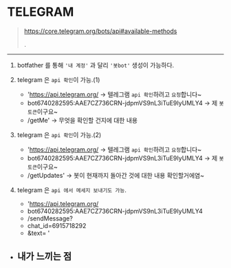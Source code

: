 # TELEGRAM 
>https://core.telegram.org/bots/api#available-methods
>
>.
---
1. botfather 를 통해 `'내 계정'` 과 달리 `'봇bot'` 생성이 가능하다. 
1. telegram 은 `api 확인`이 가능.(1) 
   - 'https://api.telegram.org/         -> 텔레그램 `api 확인`하려고 `요청`합니다~
   - bot6740282595:AAE7CZ736CRN-jdpmVS9nL3iTuE9IyUMLY4     -> 제 `봇 토큰`이구요~
   - /getMe'      -> 무엇을 확인할 건지에 대한 내용
1. telegram 은 `api 확인`이 가능.(2)
   - 'https://api.telegram.org/         -> 텔레그램 `api 확인`하려고 `요청`합니다~
   - bot6740282595:AAE7CZ736CRN-jdpmVS9nL3iTuE9IyUMLY4     -> 제 `봇 토큰`이구요~
   - /getUpdates'      -> 봇이 현재까지 돌아간 것에 대한 내용 확인할거에염~

1. telegram 은 `api 에서 메세지 보내기도 가능`.
   - 'https://api.telegram.org/
   - bot6740282595:AAE7CZ736CRN-jdpmVS9nL3iTuE9IyUMLY4
   - /sendMessage?
   - chat_id=6915718292
   - &text=   '

- 내가 느끼는 점 
  - 
